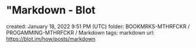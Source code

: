 # "Markdown - Blot

created: January 18, 2022 9:51 PM (UTC)
folder: BOOKMRKS-MTHRFCKR / PROGAMMING-MTHRFCKR / Markdown
tags: markdown
url: https://blot.im/how/posts/markdown